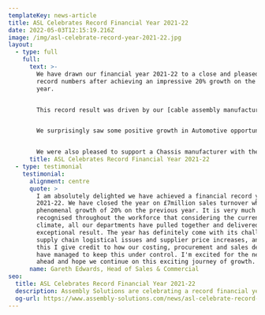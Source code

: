 ```yaml
---
templateKey: news-article
title: ASL Celebrates Record Financial Year 2021-22
date: 2022-05-03T12:15:19.216Z
image: /img/asl-celebrate-record-year-2021-22.jpg
layout:
  - type: full
    full:
      text: >-
        We have drawn our financial year 2021-22 to a close and pleased to share
        record numbers after achieving an impressive 20% growth on the previous
        year.


        This record result was driven by our [cable assembly manufacturing services](https://www.assembly-solutions.com/cable-assembly) which saw 25 new customers come on board. 


        We surprisingly saw some positive growth in Automotive opportunities this year and were delighted to win a contract for [custom cable assemblies](https://www.assembly-solutions.com/cable-assemblies)contract from an Electric Vehicle Drive Systems manufacturer. This customer approached ASL after they were struggling to keep up with demands and needed additional resource to support their sub-assembly wiring products.


        We were also pleased to support a Chassis manufacturer with their urgent need for prototype vehicle wiring harnesses. They made initial contact with us after experiencing long delays on deliveries with their then current supplier. We successfully stepped up and won this contract after demonstrating our high quality samples and competitive pricing. Their state of the art vehicles are powered by batteries and comprises 4x individual drive wheels with each chassis comprising 4 identical sets of harnesses. It's been an interesting project to work on and we're looking forward to further opportunities with volumes in the region of 1000’s per month.
      title: ASL Celebrates Record Financial Year 2021-22
  - type: testimonial
    testimonial:
      alignment: centre
      quote: >
        I am absolutely delighted we have achieved a financial record year
        2021-22. We have closed the year on £7million sales turnover which is a
        phenomenal growth of 20% on the previous year. It is very much
        recognised throughout the workforce that considering the current
        climate, all our departments have pulled together and delivered an
        exceptional result. The year has definitely come with its challenges of
        supply chain logistical issues and supplier price increases, and with
        this I give credit to how our costing, procurement and sales department
        have managed to keep this under control. I'm excited for the new year
        ahead and hope we continue on this exciting journey of growth.
      name: Gareth Edwards, Head of Sales & Commercial
seo:
  title: ASL Celebrates Record Financial Year 2021-22
  description: Assembly Solutions are celebrating a record financial year 2021-22
  og-url: https://www.assembly-solutions.com/news/asl-celebrate-record-financical-year-2021-22
---
```

